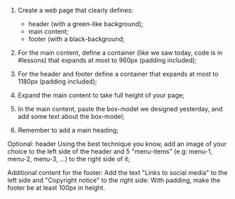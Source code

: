 1. Create a web page that clearly defines:
    - header (with a green-like background);
    - main content;
    - footer (with a black-background;

2. For the main content, define a container (like we saw today, code is in #lessons) that expands at most to 960px (padding included);
4. For the header and footer define a container that expands at most to 1180px (padding included);
5. Expand the main content to take full height of your page;
6. In the main content, paste the box-model we designed yesterday, and add some text about the box-model;
7. Remember to add a main heading;

Optional: header
Using the best technique you know, add an image of your choice to the left side of the header and 5 "menu-items" (e.g: menu-1, menu-2, menu-3, ...) to the right side of it;

Additional content for the footer:
Add the text "Links to social media" to the left side and "Copyright notice" to the right side:
With padding, make the footer be at least 100px in height.